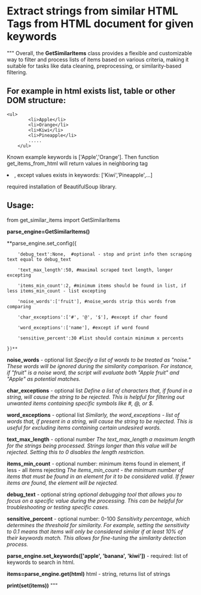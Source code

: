 # Extract strings from similar HTML Tags from HTML document for given keywords

"""
Overall, the **GetSimilarItems** class provides a flexible and customizable way to filter and process lists of items based on various criteria, making it suitable for tasks like data cleaning, preprocessing, or similarity-based filtering.



## For example in html exists list, table or other DOM structure:

```
<ul>
        <li>Apple</li>
        <li>Orange</li>
        <li>Kiwi</li>
        <li>Pineapple</li>
        .....
    </ul>
```

Known example keywords is ['Apple','Orange'].
Then function get_items_from_html will return values in neighboring tag <li>, except values exists in keywords: ['Kiwi','Pineapple',...]


required installation of BeautifulSoup library.



## Usage:



from get_similar_items import GetSimilarItems


**parse_engine=GetSimilarItems()**

**parse_engine.set_config({

        'debug_text':None,  #optional - stop and print info then scraping text equal to debug_text
        
        'text_max_length':50, #maximal scraped text length, longer excepting
        
        'items_min_count':2, #minimum items should be found in list, if less items_min_count - list excepting
        
        'noise_words':['fruit'], #noise_words strip this words from comparing
        
        'char_exceptions':['#', '@', '$'], #except if char found 
        
        'word_exceptions':['name'], #except if word found
        
        'sensitive_percent':30 #list should contain minimum x percents 
        
    })**


**noise_words** - optional list
*Specify a list of words to be treated as "noise." These words will be ignored during the similarity comparison. For instance, if "fruit" is a noise word, the script will evaluate both "Apple fruit" and "Apple" as potential matches.*

**char_exceptions** - optional list
*Define a list of characters that, if found in a string, will cause the string to be rejected. This is helpful for filtering out unwanted items containing specific symbols like #, @, or $.*

**word_exceptions** - optional list
*Similarly, the word_exceptions - list of words that, if present in a string, will cause the string to be rejected. This is useful for excluding items containing certain undesired words.*

**text_max_length** - optional number
*The text_max_length a maximum length for the strings being processed. Strings longer than this value will be rejected. Setting this to 0 disables the length restriction.*

**items_min_count** - optional number: minimum items found in element, if less - all items rejecting
*The items_min_count - the minimum number of items that must be found in an element for it to be considered valid. If fewer items are found, the element will be rejected.*

**debug_text** - optional string
*optional debugging tool that allows you to focus on a specific value during the processing. This can be helpful for troubleshooting or testing specific cases.*

**sensitive_percent** - optional number: 0-100
*Sensitivity percentage, which determines the threshold for similarity. For example, setting the sensitivity to 0.1 means that items will only be considered similar if at least 10% of their keywords match. This allows for fine-tuning the similarity detection process.*


**parse_engine.set_keywords(['apple', 'banana', 'kiwi'])** - required: list of keywords to search in html.


**items=parse_engine.get(html)**   html - string, returns list of strings


**print(set(items))**
"""
